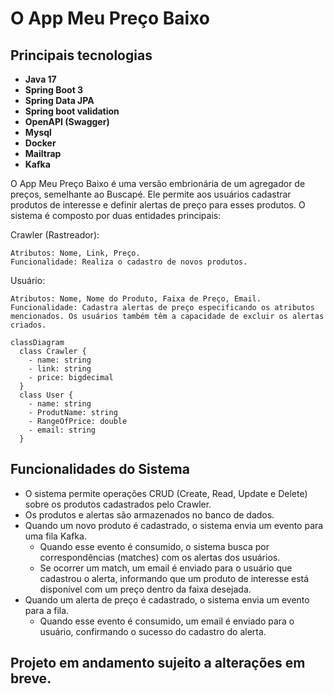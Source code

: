 # O App Meu Preço Baixo 

## Principais tecnologias
- **Java 17**
- **Spring Boot 3**
- **Spring Data JPA**
- **Spring boot validation**
- **OpenAPI (Swagger)**
- **Mysql**
-  **Docker**
-  **Mailtrap**
-  **Kafka**

O App Meu Preço Baixo é uma versão embrionária de um agregador de preços, semelhante ao Buscapé. Ele permite aos usuários cadastrar produtos de interesse e definir alertas de preço para esses produtos. O sistema é composto por duas entidades principais:
  
Crawler (Rastreador):

    Atributos: Nome, Link, Preço.
    Funcionalidade: Realiza o cadastro de novos produtos.

Usuário:

    Atributos: Nome, Nome do Produto, Faixa de Preço, Email.
    Funcionalidade: Cadastra alertas de preço especificando os atributos mencionados. Os usuários também têm a capacidade de excluir os alertas criados.

```mermaid
classDiagram
  class Crawler {
    - name: string
    - link: string
    - price: bigdecimal
  }
  class User {
    - name: string
    - ProdutName: string
    - RangeOfPrice: double
    - email: string
  }
```
## Funcionalidades do Sistema

- O sistema permite operações CRUD (Create, Read, Update e Delete) sobre os produtos cadastrados pelo Crawler.
- Os produtos e alertas são armazenados no banco de dados.
- Quando um novo produto é cadastrado, o sistema envia um evento para uma fila Kafka.
  - Quando esse evento é consumido, o sistema busca por correspondências (matches) com os alertas dos usuários.
  - Se ocorrer um match, um email é enviado para o usuário que cadastrou o alerta, informando que um produto de interesse está disponível com um preço dentro da faixa desejada.
- Quando um alerta de preço é cadastrado, o sistema envia um evento para a fila.
  - Quando esse evento é consumido, um email é enviado para o usuário, confirmando o sucesso do cadastro do alerta.
 
## Projeto em andamento sujeito a alterações em breve.

